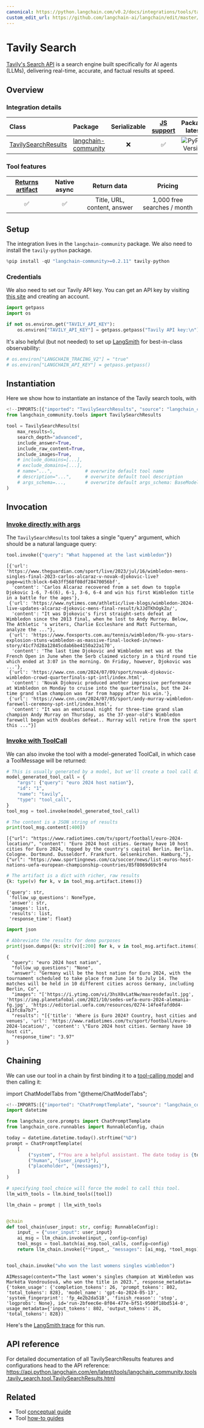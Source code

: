 ```yaml
---
canonical: https://python.langchain.com/v0.2/docs/integrations/tools/tavily_search/
custom_edit_url: https://github.com/langchain-ai/langchain/edit/master/docs/docs/integrations/tools/tavily_search.ipynb
---
```


# Tavily Search

[Tavily's Search API](https://tavily.com) is a search engine built specifically for AI agents (LLMs), delivering real-time, accurate, and factual results at speed.

## Overview

### Integration details
| Class | Package | Serializable | [JS support](https://js.langchain.com/v0.2/docs/integrations/tools/tavily_search) |  Package latest |
| :--- | :--- | :---: | :---: | :---: |
| [TavilySearchResults](https://api.python.langchain.com/en/latest/tools/langchain_community.tools.tavily_search.tool.TavilySearchResults.html) | [langchain-community](https://api.python.langchain.com/en/latest/community_api_reference.html) | ❌ | ✅ |  ![PyPI - Version](https://img.shields.io/pypi/v/langchain-community?style=flat-square&label=%20) |

### Tool features
| [Returns artifact](/docs/how_to/tool_artifacts/) | Native async | Return data | Pricing |
| :---: | :---: | :---: | :---: |
| ✅ | ✅ | Title, URL, content, answer | 1,000 free searches / month | 

## Setup

The integration lives in the `langchain-community` package. We also need to install the `tavily-python` package.

```python
%pip install -qU "langchain-community>=0.2.11" tavily-python
```

### Credentials

We also need to set our Tavily API key. You can get an API key by visiting [this site](https://app.tavily.com/sign-in) and creating an account.

```python
import getpass
import os

if not os.environ.get("TAVILY_API_KEY"):
    os.environ["TAVILY_API_KEY"] = getpass.getpass("Tavily API key:\n")
```

It's also helpful (but not needed) to set up [LangSmith](https://smith.langchain.com/) for best-in-class observability:

```python
# os.environ["LANGCHAIN_TRACING_V2"] = "true"
# os.environ["LANGCHAIN_API_KEY"] = getpass.getpass()
```

## Instantiation

Here we show how to instantiate an instance of the Tavily search tools, with 

```python
<!--IMPORTS:[{"imported": "TavilySearchResults", "source": "langchain_community.tools", "docs": "https://api.python.langchain.com/en/latest/tools/langchain_community.tools.tavily_search.tool.TavilySearchResults.html", "title": "Tavily Search"}]-->
from langchain_community.tools import TavilySearchResults

tool = TavilySearchResults(
    max_results=5,
    search_depth="advanced",
    include_answer=True,
    include_raw_content=True,
    include_images=True,
    # include_domains=[...],
    # exclude_domains=[...],
    # name="...",            # overwrite default tool name
    # description="...",     # overwrite default tool description
    # args_schema=...,       # overwrite default args_schema: BaseModel
)
```

## Invocation

### [Invoke directly with args](/docs/concepts/#invoke-with-just-the-arguments)

The `TavilySearchResults` tool takes a single "query" argument, which should be a natural language query:

```python
tool.invoke({"query": "What happened at the last wimbledon"})
```

```output
[{'url': 'https://www.theguardian.com/sport/live/2023/jul/16/wimbledon-mens-singles-final-2023-carlos-alcaraz-v-novak-djokovic-live?page=with:block-64b3ff568f08df28470056bf',
  'content': 'Carlos Alcaraz recovered from a set down to topple Djokovic 1-6, 7-6(6), 6-1, 3-6, 6-4 and win his first Wimbledon title in a battle for the ages'},
 {'url': 'https://www.nytimes.com/athletic/live-blogs/wimbledon-2024-live-updates-alcaraz-djokovic-mens-final-result/kJJdTKhOgkZo/',
  'content': "It was Djokovic's first straight-sets defeat at Wimbledon since the 2013 final, when he lost to Andy Murray. Below, The Athletic 's writers, Charlie Eccleshare and Matt Futterman, analyze the ..."},
 {'url': 'https://www.foxsports.com.au/tennis/wimbledon/fk-you-stars-explosion-stuns-wimbledon-as-massive-final-locked-in/news-story/41cf7d28a12845cdab6be4150a22a170',
  'content': 'The last time Djokovic and Wimbledon met was at the French Open in June when the Serb claimed victory in a third round tie which ended at 3:07 in the morning. On Friday, however, Djokovic was ...'},
 {'url': 'https://www.cnn.com/2024/07/09/sport/novak-djokovic-wimbledon-crowd-quarterfinals-spt-intl/index.html',
  'content': 'Novak Djokovic produced another impressive performance at Wimbledon on Monday to cruise into the quarterfinals, but the 24-time grand slam champion was far from happy after his win.'},
 {'url': 'https://www.cnn.com/2024/07/05/sport/andy-murray-wimbledon-farewell-ceremony-spt-intl/index.html',
  'content': "It was an emotional night for three-time grand slam champion Andy Murray on Thursday, as the 37-year-old's Wimbledon farewell began with doubles defeat.. Murray will retire from the sport this ..."}]
```

### [Invoke with ToolCall](/docs/concepts/#invoke-with-toolcall)

We can also invoke the tool with a model-generated ToolCall, in which case a ToolMessage will be returned:

```python
# This is usually generated by a model, but we'll create a tool call directly for demon purposes.
model_generated_tool_call = {
    "args": {"query": "euro 2024 host nation"},
    "id": "1",
    "name": "tavily",
    "type": "tool_call",
}
tool_msg = tool.invoke(model_generated_tool_call)

# The content is a JSON string of results
print(tool_msg.content[:400])
```
```output
[{"url": "https://www.radiotimes.com/tv/sport/football/euro-2024-location/", "content": "Euro 2024 host cities. Germany have 10 host cities for Euro 2024, topped by the country's capital Berlin. Berlin. Cologne. Dortmund. Dusseldorf. Frankfurt. Gelsenkirchen. Hamburg."}, {"url": "https://www.sportingnews.com/ca/soccer/news/list-euros-host-nations-uefa-european-championship-countries/85f8069d69c9f4
```

```python
# The artifact is a dict with richer, raw results
{k: type(v) for k, v in tool_msg.artifact.items()}
```

```output
{'query': str,
 'follow_up_questions': NoneType,
 'answer': str,
 'images': list,
 'results': list,
 'response_time': float}
```

```python
import json

# Abbreviate the results for demo purposes
print(json.dumps({k: str(v)[:200] for k, v in tool_msg.artifact.items()}, indent=2))
```
```output
{
  "query": "euro 2024 host nation",
  "follow_up_questions": "None",
  "answer": "Germany will be the host nation for Euro 2024, with the tournament scheduled to take place from June 14 to July 14. The matches will be held in 10 different cities across Germany, including Berlin, Co",
  "images": "['https://i.ytimg.com/vi/3hsX0vLatNw/maxresdefault.jpg', 'https://img.planetafobal.com/2021/10/sedes-uefa-euro-2024-alemania-fg.jpg', 'https://editorial.uefa.com/resources/0274-14fe4fafd0d4-413fc8a7b7",
  "results": "[{'title': 'Where is Euro 2024? Country, host cities and venues', 'url': 'https://www.radiotimes.com/tv/sport/football/euro-2024-location/', 'content': \"Euro 2024 host cities. Germany have 10 host cit",
  "response_time": "3.97"
}
```
## Chaining

We can use our tool in a chain by first binding it to a [tool-calling model](/docs/how_to/tool_calling/) and then calling it:

import ChatModelTabs from "@theme/ChatModelTabs";

<ChatModelTabs customVarName="llm" />


```python
<!--IMPORTS:[{"imported": "ChatPromptTemplate", "source": "langchain_core.prompts", "docs": "https://api.python.langchain.com/en/latest/prompts/langchain_core.prompts.chat.ChatPromptTemplate.html", "title": "Tavily Search"}, {"imported": "RunnableConfig", "source": "langchain_core.runnables", "docs": "https://api.python.langchain.com/en/latest/runnables/langchain_core.runnables.config.RunnableConfig.html", "title": "Tavily Search"}, {"imported": "chain", "source": "langchain_core.runnables", "docs": "https://api.python.langchain.com/en/latest/runnables/langchain_core.runnables.base.chain.html", "title": "Tavily Search"}]-->
import datetime

from langchain_core.prompts import ChatPromptTemplate
from langchain_core.runnables import RunnableConfig, chain

today = datetime.datetime.today().strftime("%D")
prompt = ChatPromptTemplate(
    [
        ("system", f"You are a helpful assistant. The date today is {today}."),
        ("human", "{user_input}"),
        ("placeholder", "{messages}"),
    ]
)

# specifying tool_choice will force the model to call this tool.
llm_with_tools = llm.bind_tools([tool])

llm_chain = prompt | llm_with_tools


@chain
def tool_chain(user_input: str, config: RunnableConfig):
    input_ = {"user_input": user_input}
    ai_msg = llm_chain.invoke(input_, config=config)
    tool_msgs = tool.batch(ai_msg.tool_calls, config=config)
    return llm_chain.invoke({**input_, "messages": [ai_msg, *tool_msgs]}, config=config)


tool_chain.invoke("who won the last womens singles wimbledon")
```

```output
AIMessage(content="The last women's singles champion at Wimbledon was Markéta Vondroušová, who won the title in 2023.", response_metadata={'token_usage': {'completion_tokens': 26, 'prompt_tokens': 802, 'total_tokens': 828}, 'model_name': 'gpt-4o-2024-05-13', 'system_fingerprint': 'fp_4e2b2da518', 'finish_reason': 'stop', 'logprobs': None}, id='run-2bfeec6e-8f04-477e-bf51-9500f18bd514-0', usage_metadata={'input_tokens': 802, 'output_tokens': 26, 'total_tokens': 828})
```

Here's the [LangSmith trace](https://smith.langchain.com/public/b43232c1-b243-4a7f-afeb-5fba8c84ba56/r) for this run.

## API reference

For detailed documentation of all TavilySearchResults features and configurations head to the API reference: https://api.python.langchain.com/en/latest/tools/langchain_community.tools.tavily_search.tool.TavilySearchResults.html

## Related

- Tool [conceptual guide](/docs/concepts/#tools)
- Tool [how-to guides](/docs/how_to/#tools)